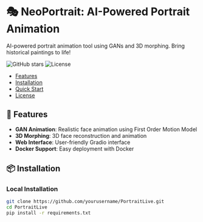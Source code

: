 # 🎭 NeoPortrait: AI-Powered Portrait Animation
AI-powered portrait animation tool using GANs and 3D morphing. Bring historical paintings to life!

![GitHub stars](https://img.shields.io/github/stars/yourusername/PortraitLive?style=social)
![License](https://img.shields.io/badge/License-MIT-blue)

- [Features](#features)
- [Installation](#install)
- [Quick Start](#quick)
- [License](#license)

## 🚀 Features

- **GAN Animation**: Realistic face animation using First Order Motion Model
- **3D Morphing**: 3D face reconstruction and animation
- **Web Interface**: User-friendly Gradio interface
- **Docker Support**: Easy deployment with Docker

## 📦 Installation

### Local Installation
```bash
git clone https://github.com/yourusername/PortraitLive.git
cd PortraitLive
pip install -r requirements.txt
